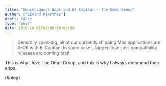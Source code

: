 ```yaml
---
title: "Omni&rsquo;s Apps and El Capitan – The Omni Group"
author: ["Eivind Hjertnes"]
draft: false
type: "post"
date: 2015-10-01T02:00:00+02:00
---
```


> Generally speaking, all of our currently shipping Mac applications are
> A-OK with El Capitan. In some cases, bigger-than-just-compatibility
> releases are coming fast!

This is why I love The Omni Group, and this is why I always recomend
their apps.

(#blog)
